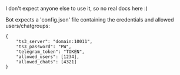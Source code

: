 I don't expect anyone else to use it, so no real docs here :)

Bot expects a 'config.json' file containing the credentials and allowed users/chatgroups:

```
{
    "ts3_server": "domain:10011",
    "ts3_password": "PW",
    "telegram_token": "TOKEN",
    "allowed_users": [1234],
    "allowed_chats": [4321]
}
```
